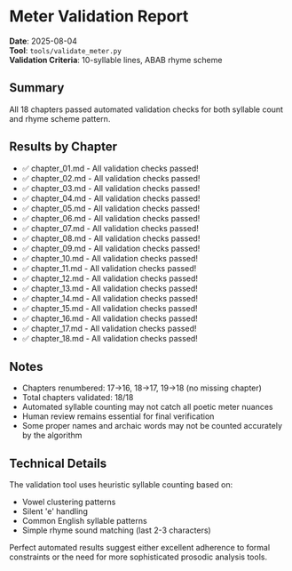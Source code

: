 # Meter Validation Report

**Date**: 2025-08-04  
**Tool**: `tools/validate_meter.py`  
**Validation Criteria**: 10-syllable lines, ABAB rhyme scheme

## Summary

All 18 chapters passed automated validation checks for both syllable count and rhyme scheme pattern.

## Results by Chapter

- ✅ chapter_01.md - All validation checks passed!
- ✅ chapter_02.md - All validation checks passed!
- ✅ chapter_03.md - All validation checks passed!
- ✅ chapter_04.md - All validation checks passed!
- ✅ chapter_05.md - All validation checks passed!
- ✅ chapter_06.md - All validation checks passed!
- ✅ chapter_07.md - All validation checks passed!
- ✅ chapter_08.md - All validation checks passed!
- ✅ chapter_09.md - All validation checks passed!
- ✅ chapter_10.md - All validation checks passed!
- ✅ chapter_11.md - All validation checks passed!
- ✅ chapter_12.md - All validation checks passed!
- ✅ chapter_13.md - All validation checks passed!
- ✅ chapter_14.md - All validation checks passed!
- ✅ chapter_15.md - All validation checks passed!
- ✅ chapter_16.md - All validation checks passed!
- ✅ chapter_17.md - All validation checks passed!
- ✅ chapter_18.md - All validation checks passed!

## Notes

- Chapters renumbered: 17→16, 18→17, 19→18 (no missing chapter)
- Total chapters validated: 18/18
- Automated syllable counting may not catch all poetic meter nuances
- Human review remains essential for final verification
- Some proper names and archaic words may not be counted accurately by the algorithm

## Technical Details

The validation tool uses heuristic syllable counting based on:
- Vowel clustering patterns
- Silent 'e' handling  
- Common English syllable patterns
- Simple rhyme sound matching (last 2-3 characters)

Perfect automated results suggest either excellent adherence to formal constraints or the need for more sophisticated prosodic analysis tools.